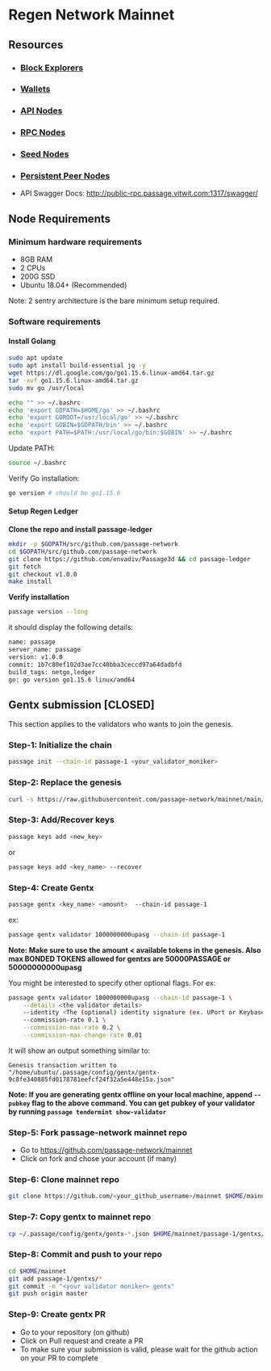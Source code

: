 # Regen Network Mainnet

## Resources

- ### [Block Explorers](./explorer-urls.txt)
- ### [Wallets](./wallets.txt)
- ### [API Nodes](./api-nodes.txt)
- ### [RPC Nodes](./rpc-nodes.txt)
- ### [Seed Nodes](./seed-nodes.txt)
- ### [Persistent Peer Nodes](./peer-nodes.txt)
- API Swagger Docs: http://public-rpc.passage.vitwit.com:1317/swagger/

## Node Requirements

### Minimum hardware requirements
- 8GB RAM
- 2 CPUs
- 200G SSD
- Ubuntu 18.04+ (Recommended)

Note: 2 sentry architecture is the bare minimum setup required.

### Software requirements

#### Install Golang

```sh
sudo apt update
sudo apt install build-essential jq -y
wget https://dl.google.com/go/go1.15.6.linux-amd64.tar.gz
tar -xvf go1.15.6.linux-amd64.tar.gz
sudo mv go /usr/local
```

```sh
echo "" >> ~/.bashrc
echo 'export GOPATH=$HOME/go' >> ~/.bashrc
echo 'export GOROOT=/usr/local/go' >> ~/.bashrc
echo 'export GOBIN=$GOPATH/bin' >> ~/.bashrc
echo 'export PATH=$PATH:/usr/local/go/bin:$GOBIN' >> ~/.bashrc
```

Update PATH:
```sh
source ~/.bashrc
```

Verify Go installation:

```sh
go version # should be go1.15.6
```

#### Setup Regen Ledger

**Clone the repo and install passage-ledger**
```sh
mkdir -p $GOPATH/src/github.com/passage-network
cd $GOPATH/src/github.com/passage-network
git clone https://github.com/envadiv/Passage3d && cd passage-ledger
git fetch
git checkout v1.0.0
make install
```

**Verify installation**
```sh
passage version --long
```

it should display the following details:
```sh
name: passage
server_name: passage
version: v1.0.0
commit: 1b7c80ef102d3ae7cc40bba3ceccd97a64dadbfd
build_tags: netgo,ledger
go: go version go1.15.6 linux/amd64
```

## Gentx submission [CLOSED]
This section applies to the validators who wants to join the genesis.

### Step-1: Initialize the chain
```sh
passage init --chain-id passage-1 <your_validator_moniker>
```

### Step-2: Replace the genesis
```sh
curl -s https://raw.githubusercontent.com/passage-network/mainnet/main/passage-1/genesis-prelaunch.json > $HOME/.passage/config/genesis.json
```
### Step-3: Add/Recover keys
```sh
passage keys add <new_key>
```

or

```sh
passage keys add <key_name> --recover
```

### Step-4: Create Gentx
```sh
passage gentx <key_name> <amount>  --chain-id passage-1
```

ex:
```sh
passage gentx validator 1000000000upasg --chain-id passage-1
```

**Note: Make sure to use the amount < available tokens in the genesis. Also max BONDED TOKENS allowed for gentxs are 50000PASSAGE or 50000000000upasg**

You might be interested to specify other optional flags. For ex:

```sh
passage gentx validator 1000000000upasg --chain-id passage-1 \
    --details <the validator details>
    --identity <The (optional) identity signature (ex. UPort or Keybase)>
    --commission-rate 0.1 \
    --commission-max-rate 0.2 \
    --commission-max-change-rate 0.01
```

It will show an output something similar to:
```
Genesis transaction written to "/home/ubuntu/.passage/config/gentx/gentx-9c8fe340885fd0178781eefcf24f32a5e448e15a.json"
```

**Note: If you are generating gentx offline on your local machine, append `--pubkey` flag to the above command. You can get pubkey of your validator by running `passage tendermint show-validator`**

### Step-5: Fork passage-network mainnet repo
- Go to https://github.com/passage-network/mainnet
- Click on fork and chose your account (if many)

### Step-6: Clone mainnet repo
```sh
git clone https://github.com/<your_github_username>/mainnet $HOME/mainnet
```

### Step-7: Copy gentx to mainnet repo
```sh
cp ~/.passage/config/gentx/gentx-*.json $HOME/mainnet/passage-1/gentxs/
```

### Step-8: Commit and push to your repo
```sh
cd $HOME/mainnet
git add passage-1/gentxs/*
git commit -m "<your validator moniker> gentx"
git push origin master
```

### Step-9: Create gentx PR
- Go to your repository (on github)
- Click on Pull request and create a PR
- To make sure your submission is valid, please wait for the github action on your PR to complete
